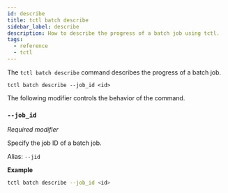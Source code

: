 ```yaml
---
id: describe
title: tctl batch describe
sidebar_label: describe
description: How to describe the progress of a batch job using tctl.
tags:
  - reference
  - tctl
---
```


The `tctl batch describe` command describes the progress of a batch job.

`tctl batch describe --job_id <id>`

The following modifier controls the behavior of the command.

### `--job_id`

_Required modifier_

Specify the job ID of a batch job.

Alias: `--jid`

**Example**

```bash
tctl batch describe --job_id <id>
```
